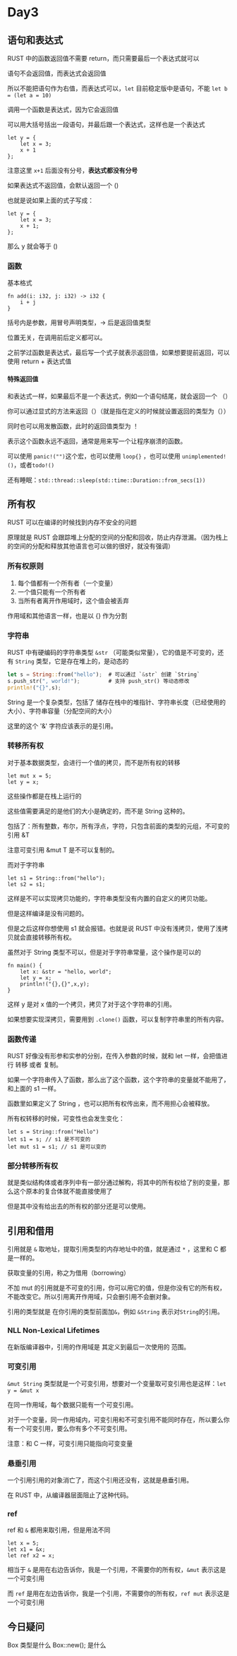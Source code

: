 # Day3

## 语句和表达式

RUST 中的函数返回值不需要 return，而只需要最后一个表达式就可以

语句不会返回值，而表达式会返回值

所以不能把语句作为右值，而表达式可以，`let` 目前稳定版中是语句，不能 `let b = (let a = 10)`



调用一个函数是表达式，因为它会返回值

可以用大括号括出一段语句，并最后跟一个表达式，这样也是一个表达式

```
let y = {
	let x = 3;
	x + 1
};
```

注意这里 `x+1` 后面没有分号，**表达式都没有分号**

如果表达式不返回值，会默认返回一个 ()

也就是说如果上面的式子写成：

```
let y = {
	let x = 3;
	x + 1;
};
```

那么 y 就会等于 ()



### 函数

基本格式

```
fn add(i: i32, j: i32) -> i32 {
	i + j
}
```

括号内是参数，用冒号声明类型，-> 后是返回值类型

位置无关，在调用前后定义都可以。

之前学过函数是表达式，最后写一个式子就表示返回值，如果想要提前返回，可以使用 return + 表达式值



#### 特殊返回值

和表达式一样，如果最后不是一个表达式，例如一个语句结尾，就会返回一个 （）

你可以通过显式的方法来返回（）（就是指在定义的时候就设置返回的类型为（））



同时也可以用发散函数，此时的返回值类型为 ！

表示这个函数永远不返回，通常是用来写一个让程序崩溃的函数。

可以使用 `panic!("")`这个宏，也可以使用 `loop{}` ，也可以使用 `unimplemented!()`，或者`todo!()`

还有睡眠：`std::thread::sleep(std::time::Duration::from_secs(1))`



## 所有权

RUST 可以在编译的时候找到内存不安全的问题

原理就是 RUST 会跟踪堆上分配的空间的分配和回收，防止内存泄漏。（因为栈上的空间的分配和释放其他语言也可以做的很好，就没有强调）

### 所有权原则

1. 每个值都有一个所有者（一个变量）
2. 一个值只能有一个所有者
3. 当所有者离开作用域时，这个值会被丢弃



作用域和其他语言一样，也是以 {} 作为分割



### 字符串

RUST 中有硬编码的字符串类型 `&str` （可能类似常量），它的值是不可变的，还有 `String` 类型，它是存在堆上的，是动态的

```rust
let s = String::from("hello");	# 可以通过 `&str` 创建 `String`
s.push_str(", world!");			# 支持 push_str() 等动态修改
println!("{}",s);
```



String 是一个复杂类型，包括了 储存在栈中的堆指针、字符串长度（已经使用的大小）、字符串容量（分配空间的大小）

这里的这个 '&' 字符应该表示的是引用。



### 转移所有权

对于基本数据类型，会进行一个值的拷贝，而不是所有权的转移

```
let mut x = 5;
let y = x;
```

这些操作都是在栈上运行的

这些值需要满足的是他们的大小是确定的，而不是 String 这种的。

包括了：所有整数，布尔，所有浮点，字符，只包含前面的类型的元组，不可变的引用 &T

注意可变引用 &mut T 是不可以复制的。



而对于字符串

```
let s1 = String::from("hello");
let s2 = s1;
```

这样是不可以实现拷贝功能的，字符串类型没有内置的自定义的拷贝功能。

但是这样编译是没有问题的。

但是之后这样你想使用 s1 就会报错。也就是说 RUST 中没有浅拷贝，使用了浅拷贝就会直接转移所有权。



虽然对于 String 类型不可以，但是对于字符串常量，这个操作是可以的

```
fn main() {
    let x: &str = "hello, world";
    let y = x;
    println!("{},{}",x,y);
}
```

这样 y 是对 x 值的一个拷贝，拷贝了对于这个字符串的引用。



如果想要实现深拷贝，需要用到 `.clone()` 函数，可以复制字符串里的所有内容。



### 函数传递

RUST 好像没有形参和实参的分别，在传入参数的时候，就和 let 一样，会把值进行 转移 或者 复制。

如果一个字符串传入了函数，那么出了这个函数，这个字符串的变量就不能用了，和上面的 s1 一样。

函数里如果定义了 String ，也可以把所有权传出来，而不用担心会被释放。

所有权转移的时候，可变性也会发生变化：

```
let s = String::from("Hello")
let s1 = s; // s1 是不可变的
let mut s1 = s1; // s1 是可以变的
```



### 部分转移所有权

就是类似结构体或者序列中有一部分通过解构，将其中的所有权给了别的变量，那么这个原本的复合体就不能直接使用了

但是其中没有给出去的所有权的部分还是可以使用。



## 引用和借用

引用就是 `&` 取地址，提取引用类型的内存地址中的值，就是通过 `*` ，这里和 C 都是一样的。

获取变量的引用，称之为借用（borrowing）

不加 mut 的引用就是不可变的引用，你可以用它的值，但是你没有它的所有权，不能改变它。所以引用离开作用域，只会删引用不会删对象。



引用的类型就是 在你引用的类型前面加`&`，例如 `&String` 表示对`String`的引用。



### NLL **Non-Lexical Lifetimes**

在新版编译器中，引用的作用域是 其定义到最后一次使用的 范围。



### 可变引用

`&mut String` 类型就是一个可变引用，想要对一个变量取可变引用也是这样：`let y = &mut x`

在同一作用域，每个数据只能有一个可变引用。

对于一个变量，同一作用域内，可变引用和不可变引用不能同时存在，所以要么你有一个可变引用，要么你有多个不可变引用。

注意：和 C 一样，可变引用只能指向可变变量



### 悬垂引用

一个引用引用的对象消亡了，而这个引用还没有，这就是悬垂引用。

在 RUST 中，从编译器层面阻止了这种代码。



### ref

ref 和 `&` 都用来取引用，但是用法不同

```
let x = 5;
let x1 = &x;
let ref x2 = x;
```

相当于 `&` 是用在右边告诉你，我是一个引用，不需要你的所有权，`&mut` 表示这是一个可变引用

而 `ref` 是用在左边告诉你，我是一个引用，不需要你的所有权，`ref mut` 表示这是一个可变引用





## 今日疑问

Box 类型是什么 Box::new(); 是什么